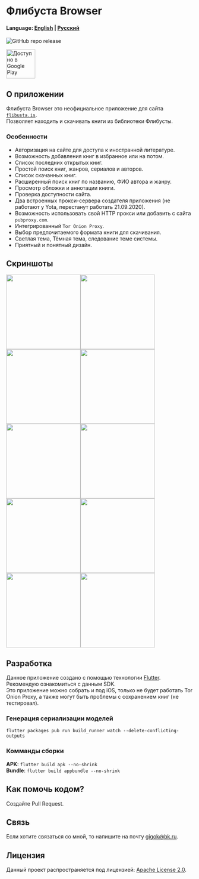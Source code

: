 # Флибуста Browser

#### Language: [English](README_en.md) | [Русский](README.md)

![GitHub repo release](https://img.shields.io/github/v/release/utopicnarwhal/flibusta-mobile)

<a href='https://play.google.com/store/apps/details?id=ru.utopicnarwhal.flibustabrowser&hl=ru&pcampaignid=MKT-Other-global-all-co-prtnr-py-PartBadge-Mar2515-1'><img alt='Доступно в Google Play' height="78px" src='https://play.google.com/intl/en_us/badges/images/generic/ru_badge_web_generic.png'/></a>

## О приложении

Флибуста Browser это неофициальное приложение для сайта [`flibusta.is`](https://flibusta.is).  
Позволяет находить и скачивать книги из библиотеки Флибусты.  

### Особенности

* Авторизация на сайте для доступа к иностранной литературе.
* Возможность добавления книг в избранное или на потом.
* Список последних открытых книг.
* Простой поиск книг, жанров, сериалов и авторов.
* Список скачанных книг.
* Расширенный поиск книг по названию, ФИО автора и жанру.
* Просмотр обложки и аннотации книги.
* Проверка доступности сайта.
* Два встроенных прокси-сервера создателя приложения (не работают у Yota, перестанут работать 21.09.2020).
* Возможность использовать свой HTTP прокси или добавить с сайта `pubproxy.com`.
* Интегрированный `Tor Onion Proxy`.
* Выбор предпочитаемого формата книги для скачивания.
* Светлая тема, Тёмная тема, следование теме системы.
* Приятный и понятный дизайн.

## Скриншоты

<img src="https://user-images.githubusercontent.com/8808766/89352805-b8741600-d6bd-11ea-8267-17a19bb52156.jpg" width ="200"/><img src="https://user-images.githubusercontent.com/8808766/89352816-bb6f0680-d6bd-11ea-89e5-7da313650763.jpg" width ="200"/><img src="https://user-images.githubusercontent.com/8808766/89352804-b8741600-d6bd-11ea-8bd4-2978a53163e4.jpg" width ="200"/><img src="https://user-images.githubusercontent.com/8808766/89352806-b90cac80-d6bd-11ea-93c1-23f7e6cfa57a.jpg" width ="200"/><img src="https://user-images.githubusercontent.com/8808766/89352815-bad67000-d6bd-11ea-8381-dc0846cf7161.jpg" width ="200"/><img src="https://user-images.githubusercontent.com/8808766/89352810-b9a54300-d6bd-11ea-9b3f-9f893b3d6179.jpg" width ="200"/><img src="https://user-images.githubusercontent.com/8808766/89352817-bb6f0680-d6bd-11ea-96b6-22b1baac0def.jpg" width ="200"/><img src="https://user-images.githubusercontent.com/8808766/89352813-ba3dd980-d6bd-11ea-99ab-0ff08f44053a.jpg" width ="200"/><img src="https://user-images.githubusercontent.com/8808766/89352811-b9a54300-d6bd-11ea-8af4-3346654bcb3f.jpg" width ="200"/><img src="https://user-images.githubusercontent.com/8808766/89352803-b742e900-d6bd-11ea-8e75-58015540f304.jpg" width ="200"/>

## Разработка

Данное приложение создано с помощью технологии [Flutter](https://flutter.dev). Рекомендую ознакомиться с данным SDK.  
Это приложение можно собрать и под iOS, только не будет работать Tor Onion Proxy, а также могут быть проблемы с сохранением книг (не тестировал).

### Генерация сериализации моделей

`flutter packages pub run build_runner watch --delete-conflicting-outputs`

### Комманды сборки

**APK**: `flutter build apk --no-shrink`  
**Bundle**: `flutter build appbundle --no-shrink`  

## Как помочь кодом?

Создайте Pull Request.

## Связь

Если хотите связаться со мной, то напишите на почту <gigok@bk.ru>.

## Лицензия

Данный проект распространяется под лицензией: [Apache License 2.0](<LICENSE>).
